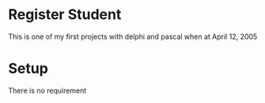 # Register Student
This is one of my first projects with delphi and pascal when at April 12, 2005

# Setup
There is no requirement
